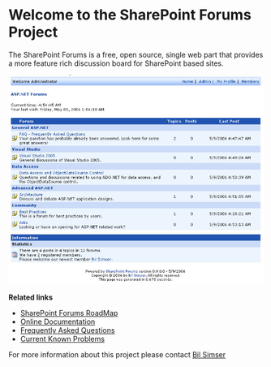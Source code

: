 # Welcome to the SharePoint Forums Project
The SharePoint Forums is a free, open source, single web part that provides a more feature rich discussion board for SharePoint based sites.

![](docs/Home_forums_final.jpg)

**Related links**
* [SharePoint Forums RoadMap](docs/RoadMap.md)
* [Online Documentation](docs/SharePoint%20Forums%20Documentation.md)
* [Frequently Asked Questions](docs/Frequently-Asked-Questions.md)
* [Current Known Problems](docs/Current-Known-Problems.md)

For more information about this project please contact [Bil Simser](mailto:bsimser@shaw.ca)
